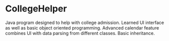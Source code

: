 # CollegeHelper
Java program designed to help with college admission. Learned UI interface as well as basic object oriented programming. Advanced calendar feature combines UI with data parsing from different classes. Basic inheritance. 
